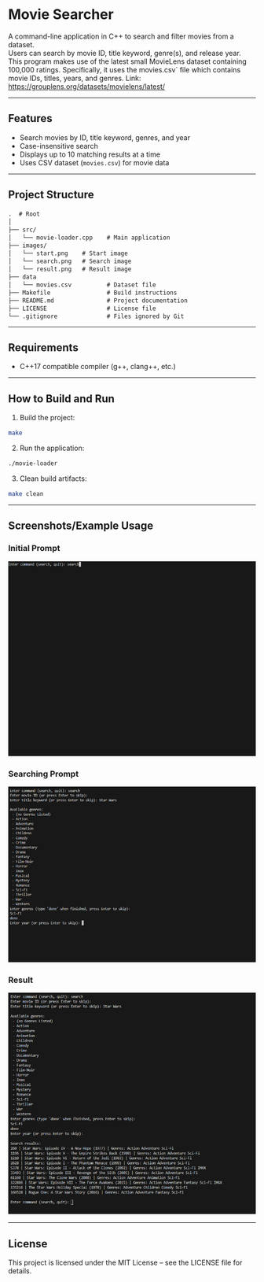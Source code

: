 # Movie Searcher

A command-line application in C++ to search and filter movies from a dataset.  
Users can search by movie ID, title keyword, genre(s), and release year.  
This program makes use of the latest small MovieLens dataset containing 100,000
ratings. Specifically, it uses the movies.csv` file which contains movie IDs, titles, years, 
and genres. Link: https://grouplens.org/datasets/movielens/latest/

---

## Features
- Search movies by ID, title keyword, genres, and year  
- Case-insensitive search  
- Displays up to 10 matching results at a time  
- Uses CSV dataset (`movies.csv`) for movie data  

---

## Project Structure

```text
.  # Root
│
├── src/
│   └── movie-loader.cpp    # Main application
├── images/
│   └── start.png    # Start image
│   └── search.png   # Search image
│   └── result.png   # Result image
├── data
│   └── movies.csv          # Dataset file
├── Makefile                # Build instructions
├── README.md               # Project documentation
├── LICENSE                 # License file
└── .gitignore              # Files ignored by Git
```

---

## Requirements
- C++17 compatible compiler (g++, clang++, etc.)

---

## How to Build and Run

1. Build the project:

```bash
make
```


2. Run the application:

```bash
./movie-loader
```

3. Clean build artifacts:

```bash
make clean
```

---

## Screenshots/Example Usage

### Initial Prompt
![Initial Prompt](images/start.png)

### Searching Prompt
![Searching Prompt](images/search.png)

### Result
![Result](images/result.png)

---

## License

This project is licensed under the MIT License – see the LICENSE
file for details.


